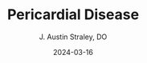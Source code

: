 ---
title: Pericardial Disease
author: J. Austin Straley, DO
date: 2024-03-16
categories:
    - Cardiology
---